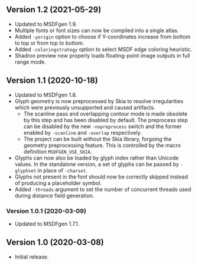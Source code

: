 
## Version 1.2 (2021-05-29)

- Updated to MSDFgen 1.9.
- Multiple fonts or font sizes can now be compiled into a single atlas.
- Added `-yorigin` option to choose if Y-coordinates increase from bottom to top or from top to bottom.
- Added `-coloringstrategy` option to select MSDF edge coloring heuristic.
- Shadron preview now properly loads floating-point image outputs in full range mode.

## Version 1.1 (2020-10-18)

- Updated to MSDFgen 1.8.
- Glyph geometry is now preprocessed by Skia to resolve irregularities which were previously unsupported and caused artifacts.
    - The scanline pass and overlapping contour mode is made obsolete by this step and has been disabled by default. The preprocess step can be disabled by the new `-nopreprocess` switch and the former enabled by `-scanline` and `-overlap` respectively.
    - The project can be built without the Skia library, forgoing the geometry preprocessing feature. This is controlled by the macro definition `MSDFGEN_USE_SKIA`.
- Glyphs can now also be loaded by glyph index rather than Unicode values. In the standalone version, a set of glyphs can be passed by `-glyphset` in place of `-charset`.
- Glyphs not present in the font should now be correctly skipped instead of producing a placeholder symbol.
- Added `-threads` argument to set the number of concurrent threads used during distance field generation.

### Version 1.0.1 (2020-03-09)

- Updated to MSDFgen 1.7.1.

## Version 1.0 (2020-03-08)

- Initial release.

